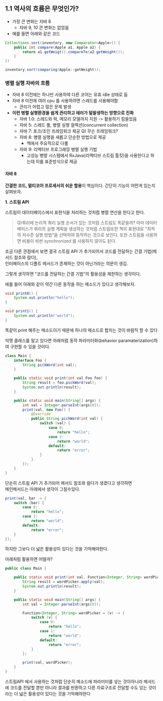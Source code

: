 ## 1.1 역사의 흐름은 무엇인가?

- 가장 큰 변화는 자바 8
  - 자바 9, 10 큰 변화는 없었음
- 예를 들면 아래와 같은 코드
```java
Collections.sort(inventory, new Comparator<Apple>() {
    public int compare(Apple a1, Apple a2) {
        return a1.getWeigt().compareTo(a2.getWeight());
    }
})
```
```java
inventory.sort(comparing(Apple::getWeight));
```

### 병렬 실행 자바의 흐름

- 자바 8 이전에는 하나만 사용하여 다른 코어는 유휴 idle 상태로 둠
- 자바 8 이전에 여러 cpu 를 사용하려면 스레드를 사용해야함
  - 관리가 어렵고 많은 문제 발생
- **이런 병렬 실행환경을 쉽게 관리하고 에러가 덜발생하는 방향으로 진화**
  - 자바 1.0: 스레드와 락, 메모리 모델까지 지원 -> 활용하기 힘들었음
  - 자바 5: 스레드 풀, 병렬 실행 컬렉션(concurrent collection)
  - 자바 7: 포크/조인 프레임워크 제공 Q) 무슨 프레임워크?
  - 자바 8: 병렬 실행을 새롭고 단순한 방법으로 제공
    - 책에서 주요적으로 다룸
  - 자바 9: 리액티브 프로그래밍 병렬 실행 기법
    - 고성능 병렬 시스템에서 RxJava(리액티브 스트림 툴킷)을 사용한다고 하는데 이를 표준방식으로 제공

#### 자바 8

**간결한 코드, 멀티코어 프로세서의 쉬운 할용**이 핵심이다.
간단히 기능이 어떤게 있는지 살펴보자.

**1. 스트림 API**

스트림이 데이터베이스에서 표현식을 처리하는 것처럼 병렬 연산을 한다고 한다.
> Q)쿼리에 논리적 쿼리 실행 순서가 있는 것처럼 스트림도 똑같을까?
아마 데이터베이스가 쿼리의 실행 계획을 생성하는 것처럼 스트림또한
책의 표현대로 "최적의 저수준 실행 방법"을 선택하여 동작하는 것으로 보인다.
또한 스트림을 사용하면 비용이 비싼 synchronized 를 사용하지 않아도 된다.

조금 다른 관점에서 보면 결국 스트림 API 가 추가되어서 코드를 전달하는 간결 기법(메서드 참조와 람다),   
인터페이스의 디폴트 메서드가 존재하는 것이 아닌가라는 의문이 생김.

그렇게 생각하면 "코드를 전달하는 간결 기법"의 활용성을 제한하는 생각이다.

에를 들어 아래와 같이 약간 다른 동작을 하는 메소드가 있다고 생각해보자.
```java
void print0() {
    System.out.println("hello");
}

void print1() {
    System.out.println("world");
}
```
똑같이 print 해주는 메소드이기 때문에 하나의 메소드로 합치는 것이 바람직 할 수 있다

익명 클래스를 알고 있다면 아래처럼 동작 파라미터화(behavior paramaterization)하여 구현할 수 있을 것이다.
```java
class Main {
    interface Foo {
        String pickWord(int val);
    }

    public static void print(int val Foo foo) {
        String result = foo.pickWord(val);
        System.out.println(result);
    }

    public static void main(String[] args) {
        int val = Integer.parseInt(args[0]);
        print(val, new Foo() {
            @Override
            public String pickWord(int val) {
                switch (val) {
                    case 0:
                        return "hello";
                    case 1:
                        return "world";
                    default:
                        return "error";
                }
            }
        });
    }
}
```
단순히 스트림 API 가 추가되어 메서드 참조와 람다가 생겼다고 생각하면   
메인메서드는 아래에서 생각이 그칠수있다.

```java
print(val, bar -> {
    switch (bar) {
        case 0:
            return "hello";
        case 1:
            return "world";
        default:
            return "error";
    }
});

```

하지만 그보다 더 넓은 활용성이 있다는 것을 기억해야한다.

아래처럼 활용하면 어떨까?

```java
public class Main {

    public static void print(int val, Function<Integer, String> wordPicker) {
        String result = wordPicker.apply(val);
        System.out.println(result);
    }

    public static void main(String[] args) {
        int val = Integer.parseInt(args[0]);

        Function<Integer, String> wordPicker = (v) -> {
            switch (v) {
                case 0:
                    return "hello";
                case 1:
                    return "world";
                default:
                    return "error";
            }
        };

        print(val, wordPicker);
    }
}
```

스트림API 에서 사용하는 것처럼 단순히 메소드에 파라미터를 넣는 것이아니라
메서드에 코드를 전달할 뿐만 아니라 결과를 반환하고 다른 자료구조로 전달할 수도 있는 것이라는
더 넓은 활용성이 있다는 것을 기억해야한다



